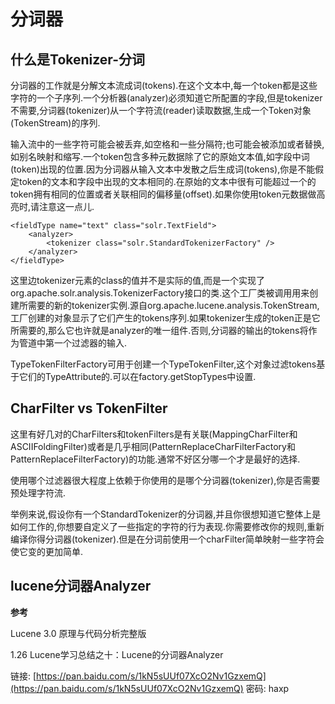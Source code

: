 # 分词器

## 什么是Tokenizer-分词

分词器的工作就是分解文本流成词\(tokens\).在这个文本中,每一个token都是这些字符的一个子序列.一个分析器\(analyzer\)必须知道它所配置的字段,但是tokenizer不需要,分词器\(tokenizer\)从一个字符流\(reader\)读取数据,生成一个Token对象\(TokenStream\)的序列.

输入流中的一些字符可能会被丢弃,如空格和一些分隔符;也可能会被添加或者替换,如别名映射和缩写.一个token包含多种元数据除了它的原始文本值,如字段中词\(token\)出现的位置.因为分词器从输入文本中发散之后生成词\(tokens\),你是不能假定token的文本和字段中出现的文本相同的.在原始的文本中很有可能超过一个的token拥有相同的位置或者关联相同的偏移量\(offset\).如果你使用token元数据做高亮时,请注意这一点儿.

```
<fieldType name="text" class="solr.TextField">
    <analyzer>
        <tokenizer class="solr.StandardTokenizerFactory" />
    </analyzer>
</fieldType>
```

这里边tokenizer元素的class的值并不是实际的值,而是一个实现了org.apache.solr.analysis.TokenizerFactory接口的类.这个工厂类被调用用来创建所需要的新的tokenizer实例.源自org.apache.lucene.analysis.TokenStream,工厂创建的对象显示了它们产生的tokens序列.如果tokenizer生成的token正是它所需要的,那么它也许就是analyzer的唯一组件.否则,分词器的输出的tokens将作为管道中第一个过滤器的输入.

TypeTokenFilterFactory可用于创建一个TypeTokenFilter,这个对象过滤tokens基于它们的TypeAttribute的.可以在factory.getStopTypes中设置.

## CharFilter vs  TokenFilter

这里有好几对的CharFilters和tokenFilters是有关联\(MappingCharFilter和ASCIIFoldingFilter\)或者是几乎相同\(PatternReplaceCharFilterFactory和PatternReplaceFilterFactory\)的功能.通常不好区分哪一个才是最好的选择.

使用哪个过滤器很大程度上依赖于你使用的是哪个分词器\(tokenizer\),你是否需要预处理字符流.

举例来说,假设你有一个StandardTokenizer的分词器,并且你很想知道它整体上是如何工作的,你想要自定义了一些指定的字符的行为表现.你需要修改你的规则,重新编译你得分词器\(tokenizer\).但是在分词前使用一个charFilter简单映射一些字符会使它变的更加简单.

## lucene分词器Analyzer

**参考**

Lucene 3.0 原理与代码分析完整版

1.26 Lucene学习总结之十：Lucene的分词器Analyzer

链接: [https://pan.baidu.com/s/1kN5sUUf07XcO2Nv1GzxemQ](https://pan.baidu.com/s/1kN5sUUf07XcO2Nv1GzxemQ) 密码: haxp

